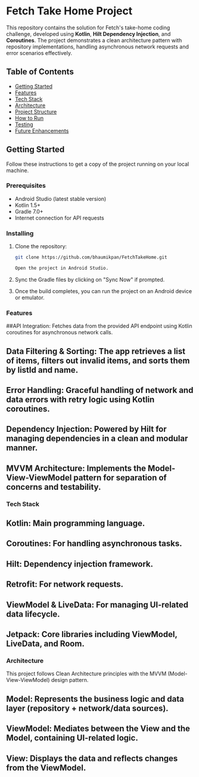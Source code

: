 
# Fetch Take Home Project

This repository contains the solution for Fetch's take-home coding challenge, developed using **Kotlin**, **Hilt Dependency Injection**, and **Coroutines**. The project demonstrates a clean architecture pattern with repository implementations, handling asynchronous network requests and error scenarios effectively.

## Table of Contents
- [Getting Started](#getting-started)
- [Features](#features)
- [Tech Stack](#tech-stack)
- [Architecture](#architecture)
- [Project Structure](#project-structure)
- [How to Run](#how-to-run)
- [Testing](#testing)
- [Future Enhancements](#future-enhancements)

## Getting Started

Follow these instructions to get a copy of the project running on your local machine.

### Prerequisites

- Android Studio (latest stable version)
- Kotlin 1.5+
- Gradle 7.0+
- Internet connection for API requests

### Installing

1. Clone the repository:

   ```bash
   git clone https://github.com/bhaumikpan/FetchTakeHome.git

   Open the project in Android Studio.

2. Sync the Gradle files by clicking on "Sync Now" if prompted.

3. Once the build completes, you can run the project on an Android device or emulator.

### Features

##API Integration: Fetches data from the provided API endpoint using Kotlin coroutines for asynchronous network calls.
## Data Filtering & Sorting: The app retrieves a list of items, filters out invalid items, and sorts them by listId and name.
## Error Handling: Graceful handling of network and data errors with retry logic using Kotlin coroutines.
## Dependency Injection: Powered by Hilt for managing dependencies in a clean and modular manner.
## MVVM Architecture: Implements the Model-View-ViewModel pattern for separation of concerns and testability.


### Tech Stack

## Kotlin: Main programming language.
## Coroutines: For handling asynchronous tasks.
## Hilt: Dependency injection framework.
## Retrofit: For network requests.
## ViewModel & LiveData: For managing UI-related data lifecycle.
## Jetpack: Core libraries including ViewModel, LiveData, and Room.

### Architecture
This project follows Clean Architecture principles with the MVVM (Model-View-ViewModel) design pattern.

## Model: Represents the business logic and data layer (repository + network/data sources).
## ViewModel: Mediates between the View and the Model, containing UI-related logic.
## View: Displays the data and reflects changes from the ViewModel.


